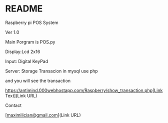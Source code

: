 # README #

Raspberry pi POS System

Ver 1.0


Main Porgram is POS.py

Display:Lcd 2x16

Input: Digital KeyPad

Server: Storage Transacion in mysql use php

and you will see the transaction

https://antimind.000webhostapp.com/Raspberry/show_transaction.php[Link Text](Link URL)


Contact 

[maximilician@gmail.com](Link URL)